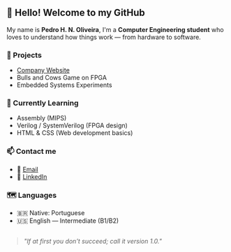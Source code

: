 ## 👋 Hello! Welcome to my GitHub

My name is **Pedro H. N. Oliveira**, I'm a **Computer Engineering student** who loves to understand how things work — from hardware to software.

### 🚀 Projects

- [Company Website](https://oliveira223.github.io/bHorses/)
- Bulls and Cows Game on FPGA
- Embedded Systems Experiments

### 🔭 Currently Learning

- Assembly (MIPS)
- Verilog / SystemVerilog (FPGA design)
- HTML & CSS (Web development basics)



### 📫 Contact me

- 📧 [Email](mailto:oliveira.phno@gmail.com)  
- 💼 [LinkedIn](https://www.linkedin.com/in/pedrooliveira223/)

### 🗺️ Languages

- 🇧🇷 Native: Portuguese
- 🇺🇸 English — Intermediate (B1/B2) 
##


> _"If at first you don’t succeed; call it version 1.0."_

